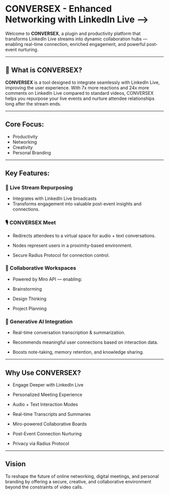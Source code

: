 # CONVERSEX - Enhanced Networking with LinkedIn Live -->

Welcome to **CONVERSEX**, a plugin and productivity platform that transforms LinkedIn Live streams into dynamic collaboration hubs — enabling real-time connection, enriched engagement, and powerful post-event nurturing.

---

## 🎯 What is CONVERSEX?

**CONVERSEX** is a tool designed to integrate seamlessly with LinkedIn Live, improving the user experience. With 7x more reactions and 24x more comments on LinkedIn Live compared to standard videos, CONVERSEX helps you repurpose your live events and nurture attendee relationships long after the stream ends.

----

## Core Focus:

- Productivity 
- Networking 
- Creativity 
- Personal Branding

---

## Key Features:


### 🔁 Live Stream Repurposing


- Integrates with LinkedIn Live broadcasts 
- Transforms engagement into valuable post-event insights and connections.

### 🎙️ CONVERSEX Meet


- Redirects attendees to a virtual space for audio + text conversations.

- Nodes represent users in a proximity-based environment.

- Secure Radius Protocol for connection control.

### 🤝 Collaborative Workspaces


- Powered by Miro API — enabling:

- Brainstorming

- Design Thinking

- Project Planning


### 🧠 Generative AI Integration


- Real-time conversation transcription & summarization.

- Recommends meaningful user connections based on interaction data.

- Boosts note-taking, memory retention, and knowledge sharing.

---

## Why Use CONVERSEX?


- Engage Deeper with LinkedIn Live

- Personalized Meeting Experience

- Audio + Text Interaction Modes

- Real-time Transcripts and Summaries

- Miro-powered Collaborative Boards

- Post-Event Connection Nurturing

- Privacy via Radius Protocol

---

## Vision


To reshape the future of online networking, digital meetings, and personal branding by offering a secure, creative, and collaborative environment beyond the constraints of video calls.
